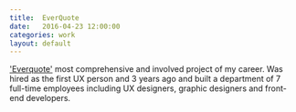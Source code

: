 ```yaml
---
title:  EverQuote
date:   2016-04-23 12:00:00
categories: work
layout: default
---
```


['Everquote'][everquote] most comprehensive and involved project of my career. Was hired as the first UX person and 3 years ago and built a department of 7 full-time employees including UX designers, graphic designers and front-end developers.

[everquote]:   http://everquote.com



